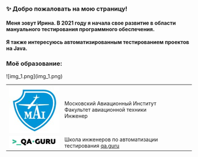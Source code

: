 ### ✨ Добро пожаловать на мою страницу!
#### Меня зовут Ирина. В 2021 году я начала свое развитие в области мануального тестирования программного обеспечения.
**Я также интересуюсь автоматизированным тестированием проектов на Java.**

### Моё образование:
<table width="100%" border="0">
<tr>
<td width="30%" valign="bottom"><img src="/images/mai.jpg"></td><td
valign="middle">Московский Авиационный Институт</br>Факультет авиационной техники</br>Инженер</td></tr>
<a>
<td width="30%" valign="bottom"><img src="/images/guru.jpg"></td><td
valign="middle">Школа инженеров по автоматизации тестирования <a target="_blank" href="https://qa.guru">qa.guru</a></td></tr>
![img_1.png](img_1.png)















